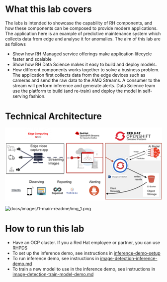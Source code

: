 # What this lab covers
The labs is intended to showcase the capability of RH components, and how these components can be composed to provide modern applications.
The application here is an example of predictive maintenance system which collects data from edge and analyse it for anomalies. 
The aim of this lab are as follows
- Show how RH Managed service offerings make application lifecycle faster and scalable
- Show how RH Data Science makes it easy to build and deploy models.
- How different components works together to solve a business problem.
The application first collects data from the edge devices such as cameras and send the raw data to the AMQ Streams. A consumer to the stream will perform inference and generate alerts.
Data Science team use the platform to build (and re-train) and deploy the model in self-serving fashion.
# Technical Architecture
![docs/images/1-main-readme/technical-architecture.png](docs/images/1-main-readme/technical-architecture.png)



![docs/images/1-main-readme/img_1.png](docs/images/1-main-readme/img_1.png)

# How to run this lab
- Have an OCP cluster. If you a Red Hat employee or partner, you can use RHPDS
- To set up the inference demo, see instructions in [inference-demo-setup](docs/image-detection-inference-demo-setup-v2.md)
- To run inference demo, see instructions in [image-detection-inference-demo.md](docs/image-detection-inference-demo.md)
- To train a new model to use in the inference demo, see instructions in [image-detection-train-model-demo.md](ddocs/image-detection-train-model-demo.md)
  
